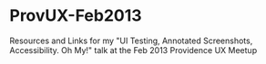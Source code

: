 ProvUX-Feb2013
==============

Resources and Links for my "UI Testing, Annotated Screenshots, Accessibility. Oh My!" talk at the Feb 2013 Providence UX Meetup